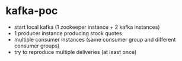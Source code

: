 # kafka-poc

- start local kafka (1 zookeeper instance + 2 kafka instances)
- 1 producer instance producing stock quotes
- multiple consumer instances (same consumer group and different consumer groups)
- try to reproduce multiple deliveries (at least once)
